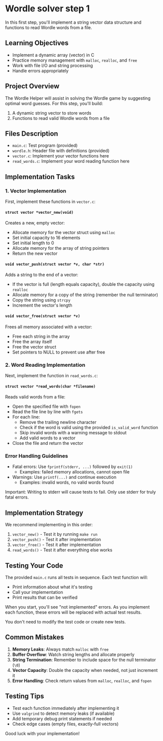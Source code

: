 Wordle solver step 1
====================

In this first step, you'll implement a string vector data structure and functions to read Wordle words from a file.

Learning Objectives
-------------------

- Implement a dynamic array (vector) in C
- Practice memory management with `malloc`, `realloc`, and `free`
- Work with file I/O and string processing
- Handle errors appropriately

Project Overview
----------------

The Wordle Helper will assist in solving the Wordle game by suggesting optimal word guesses. For this step, you'll build:

1. A dynamic string vector to store words
2. Functions to read valid Wordle words from a file

Files Description
-----------------

- `main.c`: Test program (provided)
- `wordle.h`: Header file with definitions (provided)
- `vector.c`: Implement your vector functions here
- `read_words.c`: Implement your word reading function here

Implementation Tasks
--------------------

### 1. Vector Implementation

First, implement these functions in `vector.c`:

#### `struct vector *vector_new(void)`

Creates a new, empty vector:
- Allocate memory for the vector struct using `malloc`
- Set initial capacity to 16 elements
- Set initial length to 0
- Allocate memory for the array of string pointers
- Return the new vector

#### `void vector_push(struct vector *v, char *str)`

Adds a string to the end of a vector:
- If the vector is full (length equals capacity), double the capacity using `realloc`
- Allocate memory for a copy of the string (remember the null terminator)
- Copy the string using `strcpy`
- Increment the vector's length

#### `void vector_free(struct vector *v)`

Frees all memory associated with a vector:
- Free each string in the array
- Free the array itself
- Free the vector struct
- Set pointers to NULL to prevent use after free

### 2. Word Reading Implementation

Next, implement the function in `read_words.c`:

#### `struct vector *read_words(char *filename)`

Reads valid words from a file:
- Open the specified file with `fopen`
- Read the file line by line with `fgets`
- For each line:
  - Remove the trailing newline character
  - Check if the word is valid using the provided `is_valid_word` function
  - Skip invalid words with a warning message to stdout
  - Add valid words to a vector
- Close the file and return the vector

### Error Handling Guidelines

- Fatal errors: Use `fprintf(stderr, ...)` followed by `exit(1)`
  - Examples: failed memory allocations, cannot open file
- Warnings: Use `printf(...)` and continue execution
  - Examples: invalid words, no valid words found

Important: Writing to stderr will cause tests to fail. Only use stderr for truly fatal errors.

Implementation Strategy
-----------------------

We recommend implementing in this order:

1. `vector_new()` - Test it by running `make run`
2. `vector_push()` - Test it after implementation
3. `vector_free()` - Test it after implementation
4. `read_words()` - Test it after everything else works

Testing Your Code
-----------------

The provided `main.c` runs all tests in sequence. Each test function will:
- Print information about what it's testing
- Call your implementation
- Print results that can be verified

When you start, you'll see "not implemented" errors. As you implement each function, these errors will be replaced with actual test results.

You don't need to modify the test code or create new tests.

Common Mistakes
---------------

1. **Memory Leaks**: Always match `malloc` with `free`
2. **Buffer Overflow**: Watch string lengths and allocate properly
3. **String Termination**: Remember to include space for the null terminator (`\0`)
4. **Vector Capacity**: Double the capacity when needed, not just increment it
5. **Error Handling**: Check return values from `malloc`, `realloc`, and `fopen`

Testing Tips
------------

- Test each function immediately after implementing it
- Use `valgrind` to detect memory leaks (if available)
- Add temporary debug print statements if needed
- Check edge cases (empty files, exactly-full vectors)

Good luck with your implementation!
